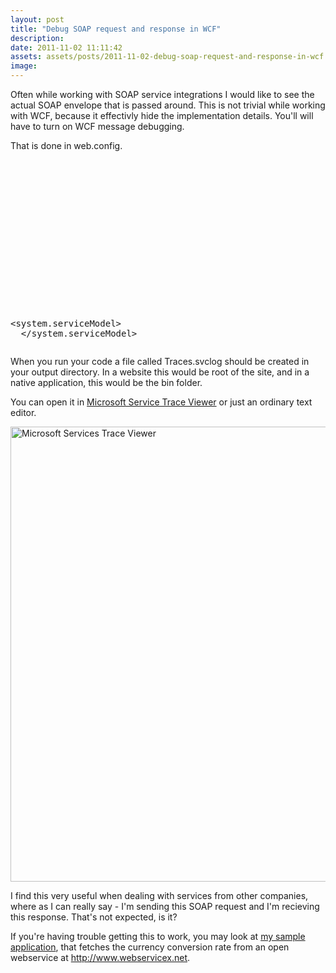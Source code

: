 ```yaml
---
layout: post
title: "Debug SOAP request and response in WCF"
description:
date: 2011-11-02 11:11:42
assets: assets/posts/2011-11-02-debug-soap-request-and-response-in-wcf
image: 
---
```


<p>Often while working with SOAP service integrations I would like to see the actual SOAP envelope that is passed around. This is not trivial while working with WCF, because it effectivly hide the implementation details. You'll will have to turn on WCF message debugging.</p>
<p>That is done in web.config.</p>
<pre class="brush:xml"><?xml version="1.0" encoding="utf-8" ?>
<configuration>
  <system.diagnostics>
    <sources>
      <source name="System.ServiceModel.MessageLogging">
        <listeners>
          <add name="xml"/>
        </listeners>
      </source>
    </sources>
    <sharedListeners>
      <add name="xml" type="System.Diagnostics.XmlWriterTraceListener" initializeData="Traces.svclog" />
    </sharedListeners>
  </system.diagnostics>

  <system.serviceModel>
    <diagnostics wmiProviderEnabled="true">
      <messageLogging
           logEntireMessage="true"
           logMalformedMessages="true"
           logMessagesAtServiceLevel="true"
           logMessagesAtTransportLevel="true"
           maxMessagesToLog="3000"
       />
    </diagnostics>
  </system.serviceModel>
</configuration></pre>
<p>When you run your code a file called Traces.svclog should be created in your output directory. In a website this would be root of the site, and in a native application, this would be the bin folder.</p>
<p>You can open it in <a href="http://litemedia.info/wcf-the-connection-was-closed-unexpectedly">Microsoft Service Trace Viewer</a> or just an ordinary text editor.</p>
<p><img src="http://litemedia.info/media/Default/BlogPost/blog/mstv.png" alt="Microsoft Services Trace Viewer" width="763" height="728" /></p>
<p>I find this very useful when dealing with services from other companies, where as I can really say - I'm sending this SOAP request and I'm recieving this response. That's not expected, is it?</p>
<p>If you're having trouble getting this to work, you may look at <a href="http://litemedia.info/media/Default/BlogPost/blog/LiteMedia.WCFDebugging.zip">my sample application</a>, that fetches the currency conversion rate from an open webservice at <a href="http://www.webservicex.net/">http://www.webservicex.net</a>.</p>

